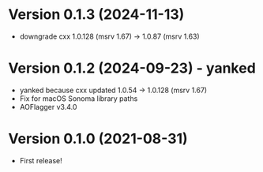 <!-- markdownlint-disable=MD025 -->

# Version 0.1.3 (2024-11-13)

- downgrade cxx 1.0.128 (msrv 1.67) -> 1.0.87 (msrv 1.63)

# Version 0.1.2 (2024-09-23) - yanked

- yanked because cxx updated 1.0.54 -> 1.0.128 (msrv 1.67)
- Fix for macOS Sonoma library paths
- AOFlagger v3.4.0

# Version 0.1.0 (2021-08-31)

- First release!

